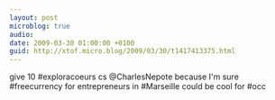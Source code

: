 ```yaml
---
layout: post
microblog: true
audio: 
date: 2009-03-30 01:00:00 +0100
guid: http://xtof.micro.blog/2009/03/30/t1417413375.html
---
```

give 10 #exploracoeurs cs @CharlesNepote because I'm sure #freecurrency for entrepreneurs in #Marseille could be cool for #occ
